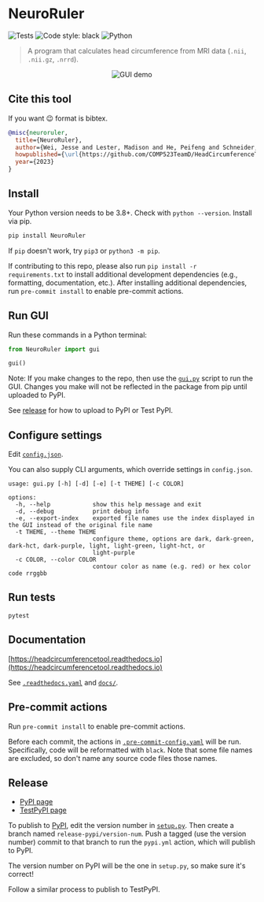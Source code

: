 # NeuroRuler

![Tests](https://github.com/COMP523TeamD/HeadCircumferenceTool/actions/workflows/tests.yml/badge.svg)
![Code style: black](https://img.shields.io/badge/code%20style-black-000000.svg)
![Python](https://img.shields.io/badge/python-3670A0?style=plastic&logo=python&logoColor=ffdd54)

> A program that calculates head circumference from MRI data (`.nii`, `.nii.gz`, `.nrrd`).

<p align="center">
  <img src="https://i.imgur.com/nqwqHq8.gif" alt="GUI demo"/>
</p>

## Cite this tool

If you want 😉 format is bibtex.

```bibtex
@misc{neuroruler,
  title={NeuroRuler},
  author={Wei, Jesse and Lester, Madison and He, Peifeng and Schneider, Eric and Styner, Martin},
  howpublished={\url{https://github.com/COMP523TeamD/HeadCircumferenceTool}},
  year={2023}
}
```

## Install

Your Python version needs to be 3.8+. Check with `python --version`. Install via pip.

```sh
pip install NeuroRuler
```

If `pip` doesn't work, try `pip3` or `python3 -m pip`.

If contributing to this repo, please also run `pip install -r requirements.txt` to install additional development dependencies (e.g., formatting, documentation, etc.). After installing additional dependencies, run `pre-commit install` to enable pre-commit actions.

## Run GUI

Run these commands in a Python terminal:

```py
from NeuroRuler import gui

gui()
```

Note: If you make changes to the repo, then use the [`gui.py`](https://github.com/COMP523TeamD/HeadCircumferenceTool/blob/main/gui.py) script to run the GUI. Changes you make will not be reflected in the package from pip until uploaded to PyPI.

See [release](#release) for how to upload to PyPI or Test PyPI.

## Configure settings

Edit [`config.json`](config.json).

You can also supply CLI arguments, which override settings in `config.json`.

```text
usage: gui.py [-h] [-d] [-e] [-t THEME] [-c COLOR]

options:
  -h, --help            show this help message and exit
  -d, --debug           print debug info
  -e, --export-index    exported file names use the index displayed in the GUI instead of the original file name
  -t THEME, --theme THEME
                        configure theme, options are dark, dark-green, dark-hct, dark-purple, light, light-green, light-hct, or
                        light-purple
  -c COLOR, --color COLOR
                        contour color as name (e.g. red) or hex color code rrggbb
```

## Run tests

`pytest`

## Documentation

[https://headcircumferencetool.readthedocs.io](https://headcircumferencetool.readthedocs.io)

See [`.readthedocs.yaml`](.readthedocs.yaml) and [`docs/`](docs/).

## Pre-commit actions

Run `pre-commit install` to enable pre-commit actions.

Before each commit, the actions in [`.pre-commit-config.yaml`](.pre-commit-config.yaml) will be run. Specifically, code will be reformatted with `black`. Note that some file names are excluded, so don't name any source code files those names.

## Release

* [PyPI page](https://pypi.org/project/NeuroRuler/)
* [TestPyPI page](https://test.pypi.org/project/NeuroRuler/)

To publish to [PyPI](https://pypi.org/project/NeuroRuler/), edit the version number in [`setup.py`](setup.py). Then create a branch named `release-pypi/version-num`. Push a tagged (use the version number) commit to that branch to run the `pypi.yml` action, which will publish to PyPI.

The version number on PyPI will be the one in `setup.py`, so make sure it's correct!

Follow a similar process to publish to TestPyPI.
